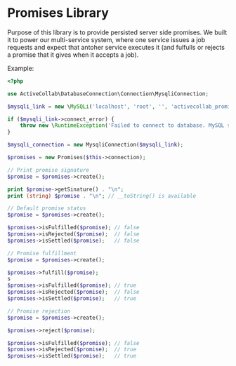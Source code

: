 # Promises Library

Purpose of this library is to provide persisted server side promises. We built it to power our multi-service system, where one service issues a job requests and expect that antoher service executes it (and fulfulls or rejects a promise that it gives when it accepts a job).

Example:

```php
<?php

use ActiveCollab\DatabaseConnection\Connection\MysqliConnection;

$mysqli_link = new \MySQLi('localhost', 'root', '', 'activecollab_promises_test');

if ($mysqli_link->connect_error) {
    throw new \RuntimeException('Failed to connect to database. MySQL said: ' . $mysqli_link->connect_error);
}

$mysqli_connection = new MysqliConnection($mysqli_link);

$promises = new Promises($this->connection);

// Print promise signature
$promise = $promises->create();

print $promise->getSinature() . "\n";
print (string) $promise . "\n"; // __toString() is available

// Default promise status
$promise = $promises->create();

$promises->isFulfilled($promise); // false
$promises->isRejected($promise);  // false
$promises->isSettled($promise);   // false

// Promise fulfillment
$promise = $promises->create();

$promises->fulfill($promise);
s
$promises->isFulfilled($promise); // true
$promises->isRejected($promise);  // false
$promises->isSettled($promise);   // true

// Promise rejection
$promise = $promises->create();

$promises->reject($promise);

$promises->isFulfilled($promise); // false
$promises->isRejected($promise);  // true
$promises->isSettled($promise);   // true
```
